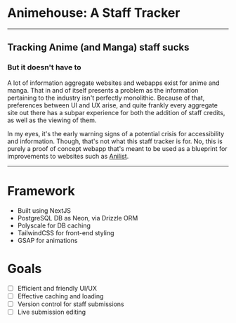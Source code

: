 # Animehouse: A Staff Tracker
---
## Tracking Anime (and Manga) staff sucks
### But it doesn't have to
<p>
  A lot of information aggregate websites and webapps exist for anime and manga. That in and of itself presents a problem as the information pertaining to the industry isn't perfectly monolithic. Because of that, preferences between UI and UX arise, and quite frankly every aggregate site out there has a subpar experience for both the addition of staff credits, as well as the viewing of them.
</p>
<p>
  In my eyes, it's the early warning signs of a potential crisis for accessibility and information. Though, that's not what this staff tracker is for. No, this is purely a proof of concept webapp that's meant to be used as a blueprint for improvements to websites such as <a href="https://anilist.co/home" target="_blank">Anilist</a>.
</p>

---

# Framework

- Built using NextJS
- PostgreSQL DB as Neon, via Drizzle ORM
- Polyscale for DB caching
- TailwindCSS for front-end styling
- GSAP for animations

# Goals
- [ ] Efficient and friendly UI/UX
- [ ] Effective caching and loading
- [ ] Version control for staff submissions
- [ ] Live submission editing
